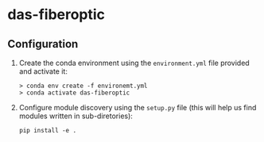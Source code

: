 # das-fiberoptic

## Configuration

1. Create the conda environment using the `environment.yml` file provided and activate it:

   ```{bash}
   > conda env create -f environemt.yml
   > conda activate das-fiberoptic

   ```

2. Configure module discovery using the `setup.py` file (this will help us find modules written in sub-diretories):

   ```{bash}
   pip install -e .
   ```
